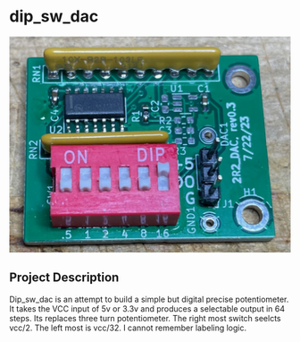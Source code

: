 # dip_sw_dac

![Alt text](https://github.com/jerryok826/dip_sw_dac/blob/main/Photos/dip_sw_dac.jpeg)

## Project Description
Dip_sw_dac is an attempt to build a simple but digital precise potentiometer. It takes the VCC input of 5v or 3.3v and produces a selectable output in 64 steps. Its replaces three turn potentiometer. The right most switch seelcts vcc/2. The left most is vcc/32. I cannot remember labeling logic.
